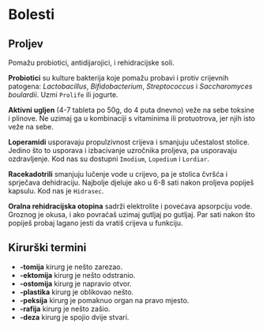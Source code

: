 # Bolesti

## Proljev

Pomažu probiotici, antidijarojici, i rehidracijske soli.

**Probiotici** su kulture bakterija koje pomažu probavi i protiv crijevnih patogena: *Lactobacillus*, *Bifidobacterium*, *Streptococcus* i *Saccharomyces boulardii*. Uzmi `Prolife` ili jogurte.

**Aktivni ugljen** (4-7 tableta po 50g, do 4 puta dnevno) veže na sebe toksine i plinove. Ne uzimaj ga u kombinaciji s vitaminima ili protuotrova, jer njih isto veže na sebe.

**Loperamidi** usporavaju propulzivnost crijeva i smanjuju učestalost stolice. Jedino što to usporava i izbacivanje uzročnika proljeva, pa usporavaju ozdravljenje. Kod nas su dostupni `Imodium`, `Lopedium` i `Lordiar`.

**Racekadotrili** smanjuju lučenje vode u crijevo, pa je stolica čvršća i sprječava dehidraciju. Najbolje djeluje ako u 6-8 sati nakon proljeva popiješ kapsulu. Kod nas je `Hidrasec`.

**Oralna rehidracijska otopina** sadrži elektrolite i povećava apsorpciju vode. Groznog je okusa, i ako povraćaš uzimaj gutljaj po gutljaj. Par sati nakon što popiješ probaj lagano jesti da vratiš crijeva u funkciju.

## Kirurški termini

- **-tomija** kirurg je nešto zarezao.
- **-ektomija** kirurg je nešto odstranio.
- **-ostomija** kirurg je napravio otvor.
- **-plastika** kirurg je oblikovao nešto.
- **-peksija** kirurg je pomaknuo organ na pravo mjesto.
- **-rafija** kirurg je nešto zašio.
- **-deza** kirurg je spojio dvije stvari.
